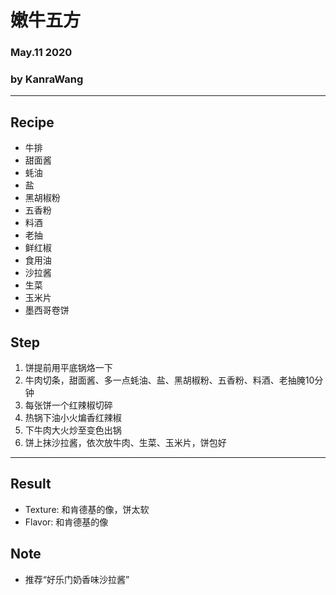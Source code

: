 # 嫩牛五方

### May.11 2020

### by KanraWang

---


## Recipe

- 牛排
- 甜面酱
- 蚝油
- 盐
- 黑胡椒粉
- 五香粉
- 料酒
- 老抽
- 鲜红椒
- 食用油
- 沙拉酱
- 生菜
- 玉米片
- 墨西哥卷饼


## Step

1. 饼提前用平底锅烙一下
2. 牛肉切条，甜面酱、多一点蚝油、盐、黑胡椒粉、五香粉、料酒、老抽腌10分钟
3. 每张饼一个红辣椒切碎
4. 热锅下油小火煸香红辣椒
5. 下牛肉大火炒至变色出锅
6. 饼上抹沙拉酱，依次放牛肉、生菜、玉米片，饼包好

---
## Result
- Texture: 和肯德基的像，饼太软
- Flavor: 和肯德基的像

## Note
- 推荐“好乐门奶香味沙拉酱”